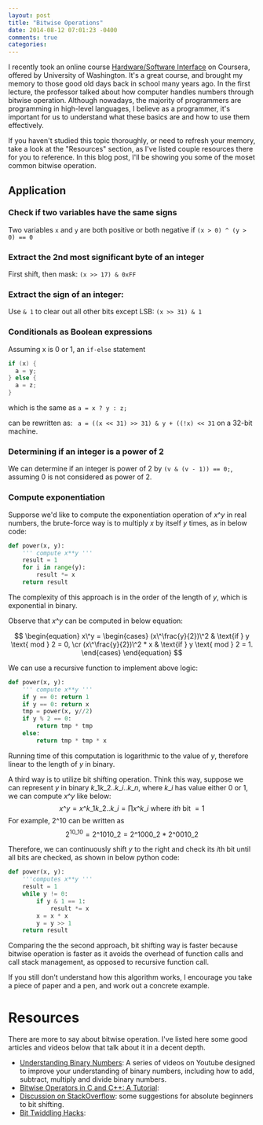 ```yaml
---
layout: post
title: "Bitwise Operations"
date: 2014-08-12 07:01:23 -0400
comments: true
categories:
---
```

I recently took an online course [Hardware/Software Interface](https://class.coursera.org/hwswinterface-002) on Coursera, offered by University of Washington. It's a great course, and brought my memory to those good old days back in school many years ago. In the first lecture, the professor talked about how computer handles numbers through bitwise operation. Although nowadays, the majority of programmers are programming in high-level languages, I believe as a programmer, it's important for us to understand what these basics are and how to use them effectively.

If you haven't studied this topic thoroughly, or need to refresh your memory, take a look at the "Resources" section, as I've listed couple resources there for you to reference. In this blog post, I'll be showing you some of the moset common bitwise operation.

## Application

### Check if two variables have the same signs
Two variables `x` and `y` are both positive or both negative if `(x > 0) ^ (y > 0) == 0`

### Extract the 2nd most significant byte of an integer
First shift, then mask: `(x >> 17) & 0xFF`

### Extract the sign of an integer:
Use `& 1` to clear out all other bits except LSB: `(x >> 31) & 1`

### Conditionals as Boolean expressions
Assuming x is 0 or 1, an `if-else` statement
``` java
if (x) {
  a = y;
} else {
  a = z;
}
```
which is the same as `a = x ? y : z;`

can be rewritten as: ` a = ((x << 31) >> 31) & y + ((!x) << 31` on a 32-bit machine.

### Determining if an integer is a power of 2
We can determine if an integer is power of 2 by `(v & (v - 1)) == 0;`, assuming 0 is not considered as power of 2.

### Compute exponentiation
Supporse we'd like to compute the exponentiation operation of $x\^y$ in real numbers, the brute-force way is to multiply $x$ by itself $y$ times, as in below code:
```python
def power(x, y):
    ''' compute x**y '''
    result = 1
    for i in range(y):
        result *= x
    return result
```
The complexity of this approach is in the order of the length of $y$, which is exponential in binary.

Observe that $x\^y$ can be computed in below equation:

$$
\begin{equation}
  x\^y =
  \begin{cases}
  (x\^\frac{y}{2})\^2 & \text{if } y \text{ mod } 2 = 0, \cr
  (x\^\frac{y}{2})\^2 * x & \text{if } y \text{ mod } 2 = 1.
  \end{cases}
\end{equation}
$$

We can use a recursive function to implement above logic:
```python
def power(x, y):
    ''' compute x**y '''
    if y == 0: return 1
    if y == 0: return x
    tmp = power(x, y//2)
    if y % 2 == 0:
        return tmp * tmp
    else:
        return tmp * tmp * x
```
Running time of this computation is logarithmic to the value of $y$, therefore linear to the length of $y$ in binary.

A third way is to utilize bit shifting operation. Think this way, suppose we can represent $y$ in binary $k\_1k\_2..k\_i..k\_n$, where $k\_i$ has value either 0 or 1, we can compute $x\^y$ like below:
$$
x\^y = x\^{k\_1k\_2..k\_i} = \prod{x\^{k\_i}} \text{ where } ith \text{ bit } = 1
$$
For example, $2\^{10}$ can be written as
$$
2^{10\_{10}} = 2\^{1010\_2} = 2\^{1000\_2} * 2\^{0010\_2}
$$

Therefore, we can continuously shift $y$ to the right and check its $i$th bit until all bits are checked, as shown in below python code:
```python
def power(x, y):
    '''computes x**y '''
    result = 1
    while y != 0:
        if y & 1 == 1:
            result *= x
        x = x * x
        y = y >> 1
    return result
```

Comparing the the second approach, bit shifting way is faster because bitwise operation is faster as it avoids the overhead of function calls and call stack management, as opposed to recursive function call.

If you still don't understand how this algorithm works, I encourage you take a piece of paper and a pen, and work out a concrete example.

# Resources

There are more to say about bitwise operation. I've listed here some good articles and videos below that talk about it in a decent depth.

- [Understanding Binary Numbers](https://www.youtube.com/playlist?list=PL726AB973C6E39758): A series of videos on Youtube designed to improve your understanding of binary numbers, including how to add, subtract, multiply and divide binary numbers.
- [Bitwise Operators in C and C++: A Tutorial](http://www.cprogramming.com/tutorial/bitwise_operators.html):
- [Discussion on StackOverflow](http://stackoverflow.com/questions/141525/absolute-beginners-guide-to-bit-shifting): some suggestions for absolute beginners to bit shifting.
- [Bit Twiddling Hacks](https://graphics.stanford.edu/~seander/bithacks.html):
